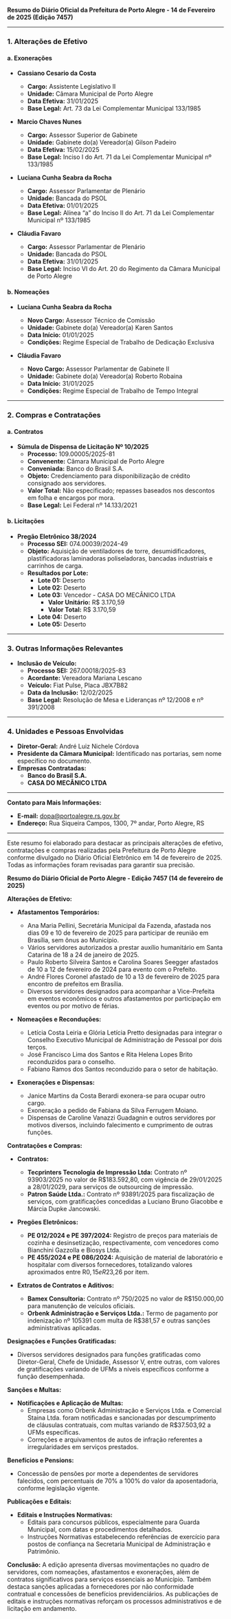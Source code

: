 **Resumo do Diário Oficial da Prefeitura de Porto Alegre - 14 de Fevereiro de 2025 (Edição 7457)**

---

### 1. Alterações de Efetivo

#### a. Exonerações
- **Cassiano Cesario da Costa**
  - **Cargo:** Assistente Legislativo II
  - **Unidade:** Câmara Municipal de Porto Alegre
  - **Data Efetiva:** 31/01/2025
  - **Base Legal:** Art. 73 da Lei Complementar Municipal 133/1985

- **Marcio Chaves Nunes**
  - **Cargo:** Assessor Superior de Gabinete
  - **Unidade:** Gabinete do(a) Vereador(a) Gilson Padeiro
  - **Data Efetiva:** 15/02/2025
  - **Base Legal:** Inciso I do Art. 71 da Lei Complementar Municipal nº 133/1985

- **Luciana Cunha Seabra da Rocha**
  - **Cargo:** Assessor Parlamentar de Plenário
  - **Unidade:** Bancada do PSOL
  - **Data Efetiva:** 01/01/2025
  - **Base Legal:** Alínea “a” do Inciso II do Art. 71 da Lei Complementar Municipal nº 133/1985

- **Cláudia Favaro**
  - **Cargo:** Assessor Parlamentar de Plenário
  - **Unidade:** Bancada do PSOL
  - **Data Efetiva:** 31/01/2025
  - **Base Legal:** Inciso VI do Art. 20 do Regimento da Câmara Municipal de Porto Alegre

#### b. Nomeações
- **Luciana Cunha Seabra da Rocha**
  - **Novo Cargo:** Assessor Técnico de Comissão
  - **Unidade:** Gabinete do(a) Vereador(a) Karen Santos
  - **Data Início:** 01/01/2025
  - **Condições:** Regime Especial de Trabalho de Dedicação Exclusiva

- **Cláudia Favaro**
  - **Novo Cargo:** Assessor Parlamentar de Gabinete II
  - **Unidade:** Gabinete do(a) Vereador(a) Roberto Robaina
  - **Data Início:** 31/01/2025
  - **Condições:** Regime Especial de Trabalho de Tempo Integral

---

### 2. Compras e Contratações

#### a. Contratos
- **Súmula de Dispensa de Licitação Nº 10/2025**
  - **Processo:** 109.00005/2025-81
  - **Convenente:** Câmara Municipal de Porto Alegre
  - **Conveniada:** Banco do Brasil S.A.
  - **Objeto:** Credenciamento para disponibilização de crédito consignado aos servidores.
  - **Valor Total:** Não especificado; repasses baseados nos descontos em folha e encargos por mora.
  - **Base Legal:** Lei Federal nº 14.133/2021

#### b. Licitações
- **Pregão Eletrônico 38/2024**
  - **Processo SEI:** 074.00039/2024-49
  - **Objeto:** Aquisição de ventiladores de torre, desumidificadores, plastificadoras laminadoras poliseladoras, bancadas industriais e carrinhos de carga.
  - **Resultados por Lote:**
    - **Lote 01:** Deserto
    - **Lote 02:** Deserto
    - **Lote 03:** Vencedor - CASA DO MECÂNICO LTDA
      - **Valor Unitário:** R$ 3.170,59
      - **Valor Total:** R$ 3.170,59
    - **Lote 04:** Deserto
    - **Lote 05:** Deserto

---

### 3. Outras Informações Relevantes

- **Inclusão de Veículo:**
  - **Processo SEI:** 267.00018/2025-83
  - **Acordante:** Vereadora Mariana Lescano
  - **Veículo:** Fiat Pulse, Placa JBX7B82
  - **Data da Inclusão:** 12/02/2025
  - **Base Legal:** Resolução de Mesa e Lideranças nº 12/2008 e nº 391/2008

---

### 4. Unidades e Pessoas Envolvidas
- **Diretor-Geral:** André Luiz Nichele Córdova
- **Presidente da Câmara Municipal:** Identificado nas portarias, sem nome específico no documento.
- **Empresas Contratadas:**
  - **Banco do Brasil S.A.**
  - **CASA DO MECÂNICO LTDA**

---

**Contato para Mais Informações:**
- **E-mail:** dopa@portoalegre.rs.gov.br
- **Endereço:** Rua Siqueira Campos, 1300, 7º andar, Porto Alegre, RS

---

Este resumo foi elaborado para destacar as principais alterações de efetivo, contratações e compras realizadas pela Prefeitura de Porto Alegre conforme divulgado no Diário Oficial Eletrônico em 14 de fevereiro de 2025. Todas as informações foram revisadas para garantir sua precisão.

**Resumo do Diário Oficial de Porto Alegre - Edição 7457 (14 de fevereiro de 2025)**

**Alterações de Efetivo:**
- **Afastamentos Temporários:** 
  - Ana Maria Pellini, Secretária Municipal da Fazenda, afastada nos dias 09 e 10 de fevereiro de 2025 para participar de reunião em Brasília, sem ônus ao Município.
  - Vários servidores autorizados a prestar auxílio humanitário em Santa Catarina de 18 a 24 de janeiro de 2025.
  - Paulo Roberto Silveira Santos e Carolina Soares Seegger afastados de 10 a 12 de fevereiro de 2024 para evento com o Prefeito.
  - André Flores Coronel afastado de 10 a 13 de fevereiro de 2025 para encontro de prefeitos em Brasília.
  - Diversos servidores designados para acompanhar a Vice-Prefeita em eventos econômicos e outros afastamentos por participação em eventos ou por motivo de férias.
  
- **Nomeações e Reconduções:**
  - Letícia Costa Leiria e Glória Letícia Pretto designadas para integrar o Conselho Executivo Municipal de Administração de Pessoal por dois terços.
  - José Francisco Lima dos Santos e Rita Helena Lopes Brito reconduzidos para o conselho.
  - Fabiano Ramos dos Santos reconduzido para o setor de habitação.

- **Exonerações e Dispensas:**
  - Janice Martins da Costa Berardi exonera-se para ocupar outro cargo.
  - Exoneração a pedido de Fabiana da Silva Ferrugem Moiano.
  - Dispensas de Caroline Vanazzi Guadagnin e outros servidores por motivos diversos, incluindo falecimento e cumprimento de outras funções.

**Contratações e Compras:**
- **Contratos:**
  - **Tecprinters Tecnologia de Impressão Ltda:** Contrato nº 93903/2025 no valor de R$183.592,80, com vigência de 29/01/2025 a 28/01/2029, para serviços de outsourcing de impressão.
  - **Patron Saúde Ltda.:** Contrato nº 93891/2025 para fiscalização de serviços, com gratificações concedidas a Luciano Bruno Giacobbe e Márcia Dupke Jancowski.
  
- **Pregões Eletrônicos:**
  - **PE 012/2024 e PE 397/2024:** Registro de preços para materiais de cozinha e desinsetização, respectivamente, com vencedores como Bianchini Gazzolla e Biosys Ltda.
  - **PE 455/2024 e PE 086/2024:** Aquisição de material de laboratório e hospitalar com diversos fornecedores, totalizando valores aproximados entre R$0,15 e R$23,26 por item.

- **Extratos de Contratos e Aditivos:**
  - **Bamex Consultoria:** Contrato nº 750/2025 no valor de R$150.000,00 para manutenção de veículos oficiais.
  - **Orbenk Administração e Serviços Ltda.:** Termo de pagamento por indenização nº 105391 com multa de R$381,57 e outras sanções administrativas aplicadas.

**Designações e Funções Gratificadas:**
- Diversos servidores designados para funções gratificadas como Diretor-Geral, Chefe de Unidade, Assessor V, entre outras, com valores de gratificações variando de UFMs a níveis específicos conforme a função desempenhada.

**Sanções e Multas:**
- **Notificações e Aplicação de Multas:**
  - Empresas como Orbenk Administração e Serviços Ltda. e Comercial Staina Ltda. foram notificadas e sancionadas por descumprimento de cláusulas contratuais, com multas variando de R$37.503,92 a UFMs específicas.
  - Correções e arquivamentos de autos de infração referentes a irregularidades em serviços prestados.

**Benefícios e Pensions:**
- Concessão de pensões por morte a dependentes de servidores falecidos, com percentuais de 70% a 100% do valor da aposentadoria, conforme legislação vigente.

**Publicações e Editais:**
- **Editais e Instruções Normativas:**
  - Editais para concursos públicos, especialmente para Guarda Municipal, com datas e procedimentos detalhados.
  - Instruções Normativas estabelecendo referências de exercício para postos de confiança na Secretaria Municipal de Administração e Patrimônio.
  
**Conclusão:**
A edição apresenta diversas movimentações no quadro de servidores, com nomeações, afastamentos e exonerações, além de contratos significativos para serviços essenciais ao Município. Também destaca sanções aplicadas a fornecedores por não conformidade contratual e concessões de benefícios previdenciários. As publicações de editais e instruções normativas reforçam os processos administrativos e de licitação em andamento.